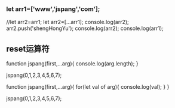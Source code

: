 ### let arr1=['www','jspang','com'];
//let arr2=arr1;
let arr2=[...arr1];
console.log(arr2);
arr2.push('shengHongYu');
console.log(arr2);
console.log(arr1);

## reset运算符
function jspang(first,...arg){
    console.log(arg.length);
}
 
jspang(0,1,2,3,4,5,6,7);


function jspang(first,...arg){
    for(let val of arg){
        console.log(val);
    }
}
 
jspang(0,1,2,3,4,5,6,7);